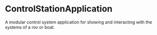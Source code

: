 # ControlStationApplication
A modular control system application for showing and interacting with the systems of a rov or boat. 
